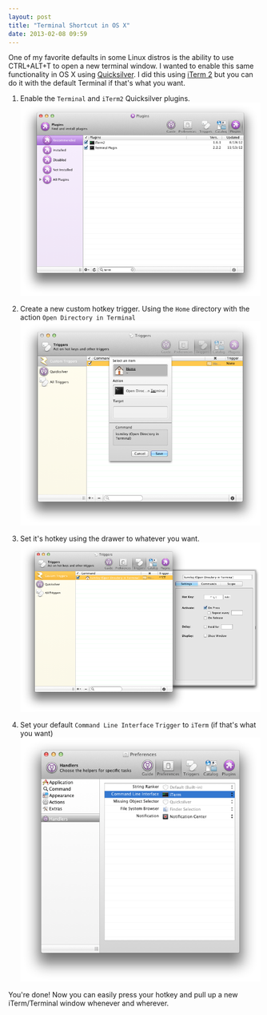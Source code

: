 ```yaml
---
layout: post
title: "Terminal Shortcut in OS X"
date: 2013-02-08 09:59
---
```


One of my favorite defaults in some Linux distros is the ability to use CTRL+ALT+T to open a new terminal window. I wanted to enable this same functionality in OS X using [Quicksilver](http://qsapp.com/). I did this using [iTerm 2](http://www.iterm2.com/) but you can do it with the default Terminal if that's what you want.

1. Enable the `Terminal` and `iTerm2` Quicksilver plugins.
![Quicksilver plugins](/images/qs-terminal/qs-plugins.png)

2. Create a new custom hotkey trigger. Using the `Home` directory with the action `Open Directory in Terminal`
![Quicksilver trigger](/images/qs-terminal/qs-triggers.png)

3. Set it's hotkey using the drawer to whatever you want.
![Quicksilver hotkey](/images/qs-terminal/qs-hotkey.png)

4. Set your default `Command Line Interface` `Trigger` to `iTerm` (if that's what you want)
![Quicksilver CLI](/images/qs-terminal/qs-cli.png)

You're done! Now you can easily press your hotkey and pull up a new iTerm/Terminal window whenever and wherever.

